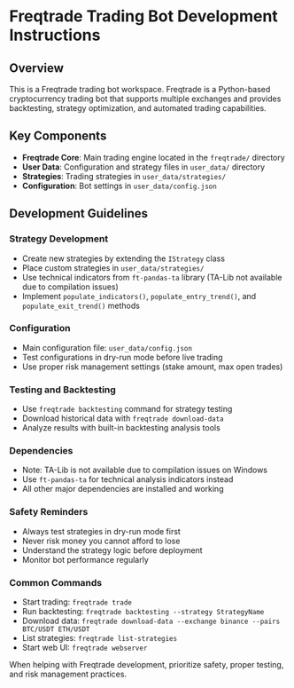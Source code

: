 <!-- Use this file to provide workspace-specific custom instructions to Copilot. For more details, visit https://code.visualstudio.com/docs/copilot/copilot-customization#_use-a-githubcopilotinstructionsmd-file -->

# Freqtrade Trading Bot Development Instructions

## Overview
This is a Freqtrade trading bot workspace. Freqtrade is a Python-based cryptocurrency trading bot that supports multiple exchanges and provides backtesting, strategy optimization, and automated trading capabilities.

## Key Components
- **Freqtrade Core**: Main trading engine located in the `freqtrade/` directory
- **User Data**: Configuration and strategy files in `user_data/` directory
- **Strategies**: Trading strategies in `user_data/strategies/`
- **Configuration**: Bot settings in `user_data/config.json`

## Development Guidelines

### Strategy Development
- Create new strategies by extending the `IStrategy` class
- Place custom strategies in `user_data/strategies/`
- Use technical indicators from `ft-pandas-ta` library (TA-Lib not available due to compilation issues)
- Implement `populate_indicators()`, `populate_entry_trend()`, and `populate_exit_trend()` methods

### Configuration
- Main configuration file: `user_data/config.json`
- Test configurations in dry-run mode before live trading
- Use proper risk management settings (stake amount, max open trades)

### Testing and Backtesting
- Use `freqtrade backtesting` command for strategy testing
- Download historical data with `freqtrade download-data`
- Analyze results with built-in backtesting analysis tools

### Dependencies
- Note: TA-Lib is not available due to compilation issues on Windows
- Use `ft-pandas-ta` for technical analysis indicators instead
- All other major dependencies are installed and working

### Safety Reminders
- Always test strategies in dry-run mode first
- Never risk money you cannot afford to lose
- Understand the strategy logic before deployment
- Monitor bot performance regularly

### Common Commands
- Start trading: `freqtrade trade`
- Run backtesting: `freqtrade backtesting --strategy StrategyName`
- Download data: `freqtrade download-data --exchange binance --pairs BTC/USDT ETH/USDT`
- List strategies: `freqtrade list-strategies`
- Start web UI: `freqtrade webserver`

When helping with Freqtrade development, prioritize safety, proper testing, and risk management practices.
